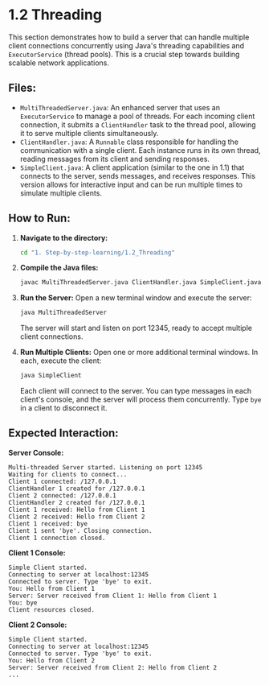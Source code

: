 # 1.2 Threading

This section demonstrates how to build a server that can handle multiple client connections concurrently using Java's threading capabilities and `ExecutorService` (thread pools). This is a crucial step towards building scalable network applications.

## Files:

*   `MultiThreadedServer.java`: An enhanced server that uses an `ExecutorService` to manage a pool of threads. For each incoming client connection, it submits a `ClientHandler` task to the thread pool, allowing it to serve multiple clients simultaneously.
*   `ClientHandler.java`: A `Runnable` class responsible for handling the communication with a single client. Each instance runs in its own thread, reading messages from its client and sending responses.
*   `SimpleClient.java`: A client application (similar to the one in 1.1) that connects to the server, sends messages, and receives responses. This version allows for interactive input and can be run multiple times to simulate multiple clients.

## How to Run:

1.  **Navigate to the directory:**
    ```bash
    cd "1. Step-by-step-learning/1.2_Threading"
    ```

2.  **Compile the Java files:**
    ```bash
    javac MultiThreadedServer.java ClientHandler.java SimpleClient.java
    ```

3.  **Run the Server:**
    Open a new terminal window and execute the server:
    ```bash
    java MultiThreadedServer
    ```
    The server will start and listen on port 12345, ready to accept multiple client connections.

4.  **Run Multiple Clients:**
    Open one or more additional terminal windows. In each, execute the client:
    ```bash
    java SimpleClient
    ```
    Each client will connect to the server. You can type messages in each client's console, and the server will process them concurrently. Type `bye` in a client to disconnect it.

## Expected Interaction:

**Server Console:**
```
Multi-threaded Server started. Listening on port 12345
Waiting for clients to connect...
Client 1 connected: /127.0.0.1
ClientHandler 1 created for /127.0.0.1
Client 2 connected: /127.0.0.1
ClientHandler 2 created for /127.0.0.1
Client 1 received: Hello from Client 1
Client 2 received: Hello from Client 2
Client 1 received: bye
Client 1 sent 'bye'. Closing connection.
Client 1 connection closed.
```

**Client 1 Console:**
```
Simple Client started.
Connecting to server at localhost:12345
Connected to server. Type 'bye' to exit.
You: Hello from Client 1
Server: Server received from Client 1: Hello from Client 1
You: bye
Client resources closed.
```

**Client 2 Console:**
```
Simple Client started.
Connecting to server at localhost:12345
Connected to server. Type 'bye' to exit.
You: Hello from Client 2
Server: Server received from Client 2: Hello from Client 2
...
```
